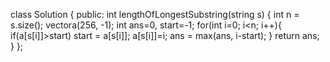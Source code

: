 class Solution {
public:
int lengthOfLongestSubstring(string s) {
int n = s.size();
vector<int>a(256, -1);
int ans=0, start=-1;
for(int i=0; i<n; i++){
if(a[s[i]]>start)
start = a[s[i]];
a[s[i]]=i;
ans = max(ans, i-start);
}
return ans;
}
};